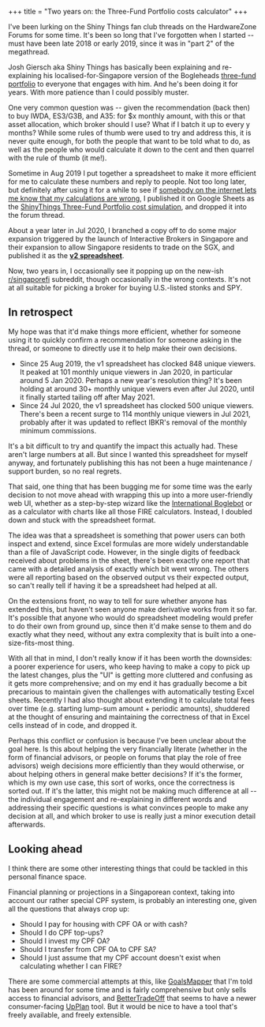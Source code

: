 +++
title = "Two years on: the Three-Fund Portfolio costs calculator"
+++

I've been lurking on the Shiny Things fan club threads on the HardwareZone Forums for some time. 
It's been so long that I've forgotten when I started -- must have been late 2018 or early 2019, since it was in "part 2" of the megathread.

Josh Giersch aka Shiny Things has basically been explaining and re-explaining his localised-for-Singapore version of the Bogleheads [three-fund portfolio](https://www.bogleheads.org/wiki/Three-fund_portfolio) to everyone that engages with him.
And he's been doing it for years.
With more patience than I could possibly muster.

One very common question was -- given the recommendation (back then) to buy IWDA, ES3/G3B, and A35: for $x monthly amount, with this or that asset allocation, which broker should I use?
What if I batch it up to every y months?
While some rules of thumb were used to try and address this, it is never quite enough, for both the people that want to be told what to do, as well as the people who would calculate it down to the cent and then quarrel with the rule of thumb (it me!).

Sometime in Aug 2019 I put together a spreadsheet to make it more efficient for me to calculate these numbers and reply to people.
Not too long later, but definitely after using it for a while to see if [somebody on the internet lets me know that my calculations are wrong](https://xkcd.com/386/), I published it on Google Sheets as the [ShinyThings Three-Fund Portfolio cost simulation](https://docs.google.com/spreadsheets/d/1BqIhbYNJF7VJbtj6PS08Csbyx1s4vs_03Kvh0pPRUCI/edit?usp=sharing), and dropped it into the forum thread.

About a year later in Jul 2020, I branched a copy off to do some major expansion triggered by the launch of Interactive Brokers in Singapore and their expansion to allow Singapore residents to trade on the SGX, and published it as the **[v2 spreadsheet](https://docs.google.com/spreadsheets/d/1T0SnPLJxdzhi5kLIK2zxbWLGkX6ILfFLsIlhzG8o534/edit?usp=sharing)**.

Now, two years in, I occasionally see it popping up on the new-ish [r/singaporefi](https://www.reddit.com/r/singaporefi/) subreddit, though occasionally in the wrong contexts.
It's not at all suitable for picking a broker for buying U.S.-listed stonks and SPY.

## In retrospect

My hope was that it'd make things more efficient, whether for someone using it to quickly confirm a recommendation for someone asking in the thread, or someone to directly use it to help make their own decisions.

- Since 25 Aug 2019, the v1 spreadsheet has clocked 848 unique viewers. It peaked at 101 monthly unique viewers in Jan 2020, in particular around 5 Jan 2020. Perhaps a new year's resolution thing? It's been holding at around 30+ monthly unique viewers even after Jul 2020, until it finally started tailing off after May 2021.
- Since 24 Jul 2020, the v1 spreadsheet has clocked 500 unique viewers. There's been a recent surge to 114 monthly unique viewers in Jul 2021, probably after it was updated to reflect IBKR's removal of the monthly minimum commissions.

It's a bit difficult to try and quantify the impact this actually had.
These aren't large numbers at all.
But since I wanted this spreadsheet for myself anyway, and fortunately publishing this has not been a huge maintenance / support burden, so no real regrets.

That said, one thing that has been bugging me for some time was the early decision to not move ahead with wrapping this up into a more user-friendly web UI, whether as a step-by-step wizard like the [International Boglebot](https://www.boglebot.com/play) or as a calculator with charts like all those FIRE calculators.
Instead, I doubled down and stuck with the spreadsheet format.

The idea was that a spreadsheet is something that power users can both inspect and extend, since Excel formulas are more widely understandable than a file of JavaScript code.
However, in the single digits of feedback received about problems in the sheet, there's been exactly one report that came with a detailed analysis of exactly which bit went wrong. 
The others were all reporting based on the observed output vs their expected output, so can't really tell if having it be a spreadsheet had helped at all.

On the extensions front, no way to tell for sure whether anyone has extended this, but haven't seen anyone make derivative works from it so far.
It's possible that anyone who would do spreadsheet modeling would prefer to do their own from ground up, since then it'd make sense to them and do exactly what they need, without any extra complexity that is built into a one-size-fits-most thing.

With all that in mind, I don't really know if it has been worth the downsides: a poorer experience for users, who keep having to make a copy to pick up the latest changes, plus the "UI" is getting more cluttered and confusing as it gets more comprehensive; and on my end it has gradually become a bit precarious to maintain given the challenges with automatically testing Excel sheets.
Recently I had also thought about extending it to calculate total fees over time (e.g. starting lump-sum amount + periodic amounts), shuddered at the thought of ensuring and maintaining the correctness of that in Excel cells instead of in code, and dropped it.

Perhaps this conflict or confusion is because I've been unclear about the goal here.
Is this about helping the very financially literate (whether in the form of financial advisors, or people on forums that play the role of free advisors) weigh decisions more efficiently than they would otherwise, or about helping others in general make better decisions?
If it's the former, which is my own use case, this sort of works, once the correctness is sorted out.
If it's the latter, this might not be making much difference at all -- the individual engagement and re-explaining in different words and addressing their specific questions is what convinces people to make any decision at all, and which broker to use is really just a minor execution detail afterwards.

## Looking ahead

I think there are some other interesting things that could be tackled in this personal finance space.

Financial planning or projections in a Singaporean context, taking into account our rather special CPF system, is probably an interesting one, given all the questions that always crop up:

- Should I pay for housing with CPF OA or with cash?
- Should I do CPF top-ups?
- Should I invest my CPF OA?
- Should I transfer from CPF OA to CPF SA?
- Should I just assume that my CPF account doesn't exist when calculating whether I can FIRE?

There are some commercial attempts at this, like [GoalsMapper](https://www.goalsmapper.com/) that I'm told has been around for some time and is fairly comprehensive but only sells access to financial advisors, and [BetterTradeOff](https://www.bettertradeoff.com/) that seems to have a newer consumer-facing [UpPlan](https://www.upplan.sg/) tool.
But it would be nice to have a tool that's freely available, and freely extensible.
